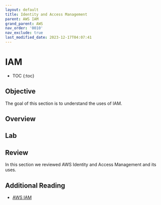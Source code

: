 ```yaml
---
layout: default
title: Identity and Access Management
parent: AWS IAM
grand_parent: AWS
nav_order: '0010'
nav_exclude: true
last_modified_date: 2023-12-17T04:07:41
---
```


# IAM

* TOC
{:toc}

## Objective

The goal of this section is to understand the uses of IAM.

## Overview

## Lab

## Review

In this section we reviewed AWS Identity and Access Management and its uses.

## Additional Reading

* [AWS IAM](https://aws.amazon.com/iam/)
